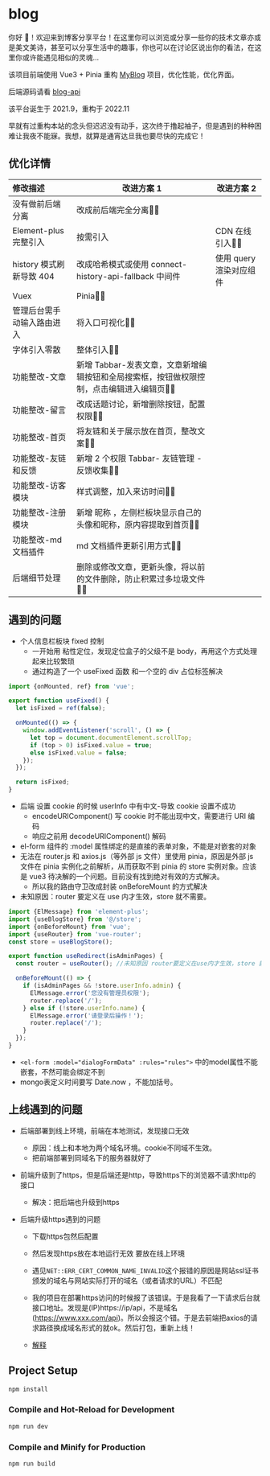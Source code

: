 # blog

你好 👋！欢迎来到博客分享平台！在这里你可以浏览或分享一些你的技术文章亦或是美文美诗，甚至可以分享生活中的趣事，你也可以在讨论区说出你的看法，在这里你或许能遇见相似的灵魂...

该项目前端使用 Vue3 + Pinia 重构 [MyBlog](https://github.com/kid-kang/MyBlog) 项目，优化性能，优化界面。

后端源码请看 [blog-api](https://github.com/kid-kang/blog-api)

该平台诞生于 2021.9，重构于 2022.11

早就有过重构本站的念头但迟迟没有动手，这次终于撸起袖子，但是遇到的种种困难让我夜不能寐。我想，就算是通宵达旦我也要尽快的完成它！

## 优化详情

| 修改描述                   | 改进方案 1                                                   | 改进方案 2              |
| :------------------------- | ------------------------------------------------------------ | ----------------------- |
| 没有做前后端分离           | 改成前后端完全分离✋🏻                                         |                         |
| Element-plus 完整引入      | 按需引入                                                     | CDN 在线引入✋🏻          |
| history 模式刷新导致 404   | 改成哈希模式或使用 connect-history-api-fallback 中间件       | 使用 query 渲染对应组件 |
| Vuex                       | Pinia✋🏻                                                      |                         |
| 管理后台需手动输入路由进入 | 将入口可视化✋🏻                                               |                         |
| 字体引入零散               | 整体引入✋🏻                                                   |                         |
| 功能整改-文章              | 新增 Tabbar-发表文章，文章新增编辑按钮和全局搜索框，按钮做权限控制，点击编辑进入编辑页✋🏻 |                         |
| 功能整改-留言              | 改成话题讨论，新增删除按钮，配置权限✋🏻                       |                         |
| 功能整改-首页              | 将友链和关于展示放在首页，整改文案✋🏻                         |                         |
| 功能整改-友链和反馈        | 新增 2 个权限 Tabbar- 友链管理 - 反馈收集✋🏻                  |                         |
| 功能整改-访客模块          | 样式调整，加入来访时间✋🏻                                     |                         |
| 功能整改-注册模块          | 新增 昵称 ，左侧栏板块显示自己的头像和昵称，原内容提取到首页✋🏻 |                         |
| 功能整改-md 文档插件       | md 文档插件更新引用方式✋🏻                                    |                         |
| 后端细节处理               | 删除或修改文章，更新头像，将以前的文件删除，防止积累过多垃圾文件✋🏻 |                         |

## 遇到的问题

- 个人信息栏板块 fixed 控制
  - 一开始用 粘性定位，发现定位盒子的父级不是 body，再用这个方式处理起来比较繁琐
  - 通过构造了一个 useFixed 函数 和一个空的 div 占位标签解决

```js
import {onMounted, ref} from 'vue';

export function useFixed() {
  let isFixed = ref(false);

  onMounted(() => {
    window.addEventListener('scroll', () => {
      let top = document.documentElement.scrollTop;
      if (top > 0) isFixed.value = true;
      else isFixed.value = false;
    });
  });

  return isFixed;
}
```

- 后端 设置 cookie 的时候 userInfo 中有中文-导致 cookie 设置不成功
  - encodeURIComponent() 写 cookie 时不能出现中文，需要进行 URI 编码
  - 响应之前用 decodeURIComponent() 解码
- el-form 组件的 :model 属性绑定的是直接的表单对象，不能是对嵌套的对象
- 无法在 router.js 和 axios.js（等外部 js 文件）里使用 pinia，原因是外部 js 文件在 pinia 实例化之前解析，从而获取不到 pinia 的 store 实例对象。应该是 vue3 待决解的一个问题。目前没有找到绝对有效的方式解决。
  - 所以我的路由守卫改成封装 onBeforeMount 的方式解决
- 未知原因：router 要定义在 use 内才生效，store 就不需要。

```js
import {ElMessage} from 'element-plus';
import {useBlogStore} from '@/store';
import {onBeforeMount} from 'vue';
import {useRouter} from 'vue-router';
const store = useBlogStore();

export function useRedirect(isAdminPages) {
  const router = useRouter(); //未知原因 router要定义在use内才生效，store 就不需要。

  onBeforeMount(() => {
    if (isAdminPages && !store.userInfo.admin) {
      ElMessage.error('您没有管理员权限');
      router.replace('/');
    } else if (!store.userInfo.name) {
      ElMessage.error('请登录后操作！');
      router.replace('/');
    }
  });
}
```
- `<el-form :model="dialogFormData" :rules="rules">` 中的model属性不能嵌套，不然可能会绑定不到
- mongo表定义时间要写 Date.now ，不能加括号。

## 上线遇到的问题

- 后端部署到线上环境，前端在本地测试，发现接口无效
  - 原因：线上和本地为两个域名环境。cookie不同域不生效。
  - 把前端部署到同域名下的服务器就好了
  
- 前端升级到了https，但是后端还是http，导致https下的浏览器不请求http的接口
  
  - 解决：把后端也升级到https
  
- 后端升级https遇到的问题

  - 下载https包然后配置
  - 然后发现https放在本地运行无效  要放在线上环境
  - 遇见`NET::ERR_CERT_COMMON_NAME_INVALID`这个报错的原因是网站ssl证书颁发的域名与网站实际打开的域名（或者请求的URL）不匹配

  - 我的项目在部署https访问的时候报了该错误。于是我看了一下请求后台就接口地址。发现是(IP)https://ip/api，不是域名(https://www.xxx.com/api)。所以会报这个错。于是去前端把axios的请求路径换成域名形式的就ok。然后打包，重新上线！
  - [解释](https://blog.csdn.net/xzwwjl1314/article/details/105006707)

## Project Setup

```sh
npm install
```

### Compile and Hot-Reload for Development

```sh
npm run dev
```

### Compile and Minify for Production

```sh
npm run build
```
